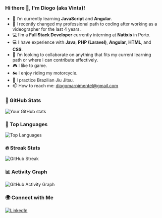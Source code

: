 ### Hi there 👋, I'm Diogo (aka Vinta)!

- 🌱 I’m currently learning **JavaScript** and **Angular**.
- 🔄 I recently changed my professional path to coding after working as a videographer for the last 4 years.
- 💻 I’m a **Full Stack Developer** currently interning at **Natixis** in Porto.
- 💻 I have experience with **Java**, **PHP (Laravel)**, **Angular**, **HTML**, and **CSS**.
- 🔭 I’m looking to collaborate on anything that fits my current learning path or where I can contribute effectively.
- 🎮 I like to game.
- 🏍️ I enjoy riding my motorcycle.
- 🥋 I practice Brazilian Jiu Jitsu.
- 📫 How to reach me: [diogomarpimentel@gmail.com](mailto:diogomarpimentel@gmail.com)

### 🚀 GitHub Stats

![Your GitHub stats](https://github-readme-stats.vercel.app/api?username=vintquatro&show_icons=true&theme=radical)

### 🌟 Top Languages

![Top Languages](https://github-readme-stats.vercel.app/api/top-langs/?username=vintquatro&layout=compact&theme=radical)

### 🔥 Streak Stats

![GitHub Streak](https://streak-stats.demolab.com/?user=vintquatro&theme=radical)

### 📊 Activity Graph

![GitHub Activity Graph](https://github-readme-activity-graph.vercel.app/graph?username=vintquatro&theme=radical)

### 🌍 Connect with Me

[![LinkedIn](https://img.shields.io/badge/LinkedIn-Connect-blue?style=flat-square&logo=linkedin)](https://www.linkedin.com/in/vintquatro/)
